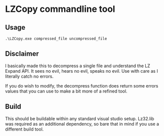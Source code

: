 # LZCopy commandline tool
## Usage
`.\LZCopy.exe compressed_file uncompressed_file`

## Disclaimer
I basically made this to decompress a single file and understand the LZ Expand API. It sees no evil, hears no evil, speaks no evil. Use with care as I literally catch no errors.

If you do wish to modify, the decompress function does return some errors values that you can use to make a bit more of a refined tool.

## Build
This should be buildable within any standard visual studio setup. Lz32.lib was required as an additional dependency, so bare that in mind if you use a different build tool.
